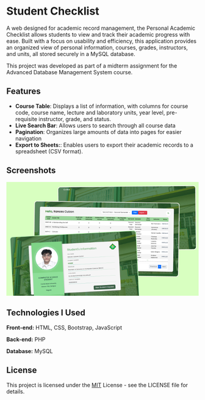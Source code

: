 
# Student Checklist

A web designed for academic record management, the Personal Academic Checklist allows students to view and track their academic progress with ease. Built with a focus on usability and efficiency, this application provides an organized view of personal information, courses, grades, instructors, and units, all stored securely in a MySQL database.

This project was developed as part of a midterm assignment for the Advanced Database Management System course.


## Features

- **Course Table**: Displays a list of information, with columns for course code, course name, lecture and laboratory units, year level, pre-requisite instructor, grade, and status.
- **Live Search Bar**: Allows users to search through all course data
- **Pagination**: Organizes large amounts of data into pages for easier navigation
- **Export to Sheets:**: Enables users to export their academic records to a spreadsheet (CSV format).


## Screenshots

![Student Checklist Screenshot](Checklist.png)



## Technologies I Used

**Front-end:** HTML, CSS, Bootstrap, JavaScript  

**Back-end:** PHP

**Database:** MySQL




## License


This project is licensed under the [MIT](https://choosealicense.com/licenses/mit/) License - see the LICENSE file for details.

